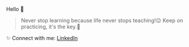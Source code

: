 Hello 👋
>Never stop learning
>because life never stops teaching!😉
Keep on practicing, it's the key.🔑 

✨ Connect with me:
[LinkedIn](https://www.linkedin.com/in/shagunmishra)




